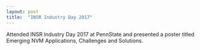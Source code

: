 ```yaml
---
layout: post
title:  "INSR Industry Day 2017"
---
```

Attended INSR Industry Day 2017 at PennState and presented a poster titled Emerging NVM Applications, Challenges and Solutions.
